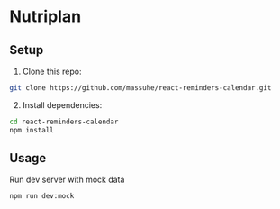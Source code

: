 # Nutriplan

## Setup

1. Clone this repo:

```sh
git clone https://github.com/massuhe/react-reminders-calendar.git
```

2. Install dependencies:

```sh
cd react-reminders-calendar
npm install
```

## Usage

Run dev server with mock data

```sh
npm run dev:mock
```
